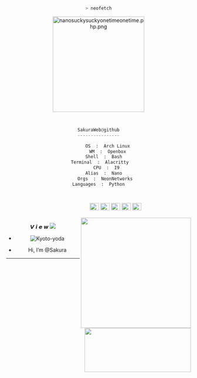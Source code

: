 

<center>

<p align="middle">

```bash

> neofetch

```
<img src="https://media.discordapp.net/attachments/902941334288097280/910245745439957002/3d752e372b97b592c3abea2374bdf9be.gifa" alt="nanosuckysuckyonetimeonetime.php.png" width="250" height="260">

```py


SakuraWeb@github
----------------

       OS  :  Arch Linux
       WM  :  Openbox
    Shell  :  Bash
 Terminal  :  Alacritty
      CPU  :  I9
    Alias  :  Nano
     Orgs  :  NeonNetworks
Languages  :  Python

  
```
<p align="left">
  &nbsp; &nbsp; &nbsp; &nbsp; &nbsp;&nbsp; &nbsp; &nbsp; &nbsp; &nbsp;&nbsp; &nbsp; &nbsp; &nbsp; &nbsp; &nbsp; &nbsp; &nbsp; &nbsp; &nbsp; &nbsp;&nbsp; &nbsp; &nbsp; &nbsp; &nbsp;&nbsp; &nbsp; &nbsp; &nbsp; &nbsp;
  <a target="_blank" rel="noopener noreferrer" href="https://camo.githubusercontent.com/bfd75ee3cb7e6f9bd22afee032df4b11489b5b579bdaf204478880d03acb8193/68747470733a2f2f7669612e706c616365686f6c6465722e636f6d2f31352f4646464630302f3030303030303f746578743d2b"><img alt="#474342" src="https://camo.githubusercontent.com/bfd75ee3cb7e6f9bd22afee032df4b11489b5b579bdaf204478880d03acb8193/68747470733a2f2f7669612e706c616365686f6c6465722e636f6d2f31352f4646464630302f3030303030303f746578743d2b" width="25" height="20" data-canonical-src="https://via.placeholder.com/15/FFFF00/000000?text=+" style="max-width: 100%;"></a>
  <a target="_blank" rel="noopener noreferrer" href="https://camo.githubusercontent.com/d59c300ac5266e17c7eb4dc41f4623e9e5ce1d0bd599cbec7deebcd96f958632/68747470733a2f2f7669612e706c616365686f6c6465722e636f6d2f31352f3030303030302f3030303030303f746578743d2b"><img alt="#fbedf6"
  src="https://camo.githubusercontent.com/d59c300ac5266e17c7eb4dc41f4623e9e5ce1d0bd599cbec7deebcd96f958632/68747470733a2f2f7669612e706c616365686f6c6465722e636f6d2f31352f3030303030302f3030303030303f746578743d2b" width="25" height="20" data-canonical-src="https://via.placeholder.com/15/000000/000000?text=+" style="max-width: 100%;"></a>
  <a target="_blank" rel="noopener noreferrer" href="https://camo.githubusercontent.com/713b5679a7c6da2080de0b873ae6942a0d37bbaf7440991fa2f8382980908dcc/68747470733a2f2f7669612e706c616365686f6c6465722e636f6d2f31352f4144443845362f3030303030303f746578743d2b"><img alt="#c9594d" src="https://camo.githubusercontent.com/713b5679a7c6da2080de0b873ae6942a0d37bbaf7440991fa2f8382980908dcc/68747470733a2f2f7669612e706c616365686f6c6465722e636f6d2f31352f4144443845362f3030303030303f746578743d2b" width="25" height="20" data-canonical-src="https://via.placeholder.com/15/ADD8E6/000000?text=+" style="max-width: 100%;"></a>
  <a target="_blank" rel="noopener noreferrer" href="https://camo.githubusercontent.com/577225d1ecf238e18e0059c0e1a87c6fa9292e1de94283069aecaeef4054ec20/68747470733a2f2f7669612e706c616365686f6c6465722e636f6d2f31352f4646464646462f3030303030303f746578743d2b"><img alt="#f8b9b2" src="https://camo.githubusercontent.com/577225d1ecf238e18e0059c0e1a87c6fa9292e1de94283069aecaeef4054ec20/68747470733a2f2f7669612e706c616365686f6c6465722e636f6d2f31352f4646464646462f3030303030303f746578743d2b" width="25" height="20" data-canonical-src="https://via.placeholder.com/15/FFFFFF/000000?text=+" style="max-width: 100%;"></a>
  <a target="_blank" rel="noopener noreferrer" href="https://camo.githubusercontent.com/22947a24440bd4083764b6b4af259d5afdf334fc6b8ed9a548fb7d9c033c6fa1/68747470733a2f2f7669612e706c616365686f6c6465722e636f6d2f31352f3830303038302f3030303030303f746578743d2b"><img alt="#f8b9b2" src="https://camo.githubusercontent.com/22947a24440bd4083764b6b4af259d5afdf334fc6b8ed9a548fb7d9c033c6fa1/68747470733a2f2f7669612e706c616365686f6c6465722e636f6d2f31352f3830303038302f3030303030303f746578743d2b" width="25" height="20" data-canonical-src="https://via.placeholder.com/15/800080/000000?text=+" style="max-width: 100%;"></a>
	<a target="_blank" rel="noopener noreferrer" href="><img src="" width="110" height="20" data-canonical-src="https://komarev.com/ghpvc/?username=psauxx&amp;style=flat-square" style="max-width: 100%;"></a><br><br>
	<a target="_blank" rel="noopener noreferrer" href="https://camo.githubusercontent.com/1991a9017c23f792e49a94abd3fa6dc3a92f38f6477b01807483f2016ef80780/68747470733a2f2f6769746875622d726561646d652d73746174732e76657263656c2e6170702f6170693f757365726e616d653d7073617578782673686f775f69636f6e733d74727565267468656d653d7261646963616c"><img align="right" width="300" src="https://github-readme-stats.vercel.app/api?username=KyotoWeb&theme=midnight-purple&show_icons=true" data-canonical-src="https://github-readme-stats.vercel.app/api?username=psauxx&amp;show_icons=true&amp;theme=radical" style="max-width: 100%;"></a>
	<a target="_blank" rel="noopener noreferrer" href="https://camo.githubusercontent.com/b37763484b6fe8435681d1011c6363bdb5d75bb56c214693e4a5a12d952a7cdc/68747470733a2f2f6769746875622d726561646d652d73746174732d65696768742d74686574612e76657263656c2e6170702f6170692f746f702d6c616e67732f3f757365726e616d653d707361757878267468656d653d7261646963616c266c61796f75743d636f6d70616374266578636c7564655f6c616e673d6a6176612b72"><img width="290" height="120" align="right" src="https://github-readme-stats.vercel.app/api/top-langs?username=KyotoWeb&amp;show_icons=true&amp;locale=en&amp;theme=midnight-purple" data-canonical-src="https://github-readme-stats-eight-theta.vercel.app/api/top-langs/?username=psauxx&amp;theme=radical&amp;layout=compact&amp;exclude_lang=java+r" style="max-width: 100%;"></a> 
</p>
𝙑 𝙞 𝙚 𝙬
<img src="https://profile-counter.glitch.me/%7BKyotoWebt%7D/count.svg" style="max-width: 100%;">






- <p align="center"><img align="center" alt="Kyoto-yoda" src="https://cdn.discordapp.com/emojis/889650324590198844.gif?size=40">  
- <p align="center"> Hi, I’m @Sakura

-----------------


